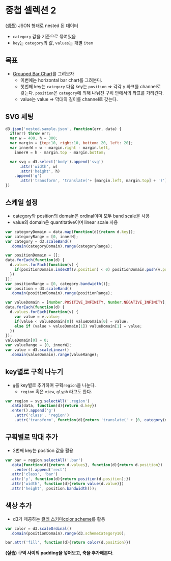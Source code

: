 중첩 셀렉션 2
===

([샘플](https://raw.githubusercontent.com/isc-visualization/isc-visualization-2017/master/07/sample/nested.sample.json)) JSON 형태로 nested 된 데이터
 - `category` 값을 기준으로 묶여있음
 - `key`는 `category`의 값, `values`는 개별 `item`

목표
---
- [Grouped Bar Chart](https://bl.ocks.org/mbostock/3887051)를 그려보자
  - 이번에는 horizontal bar chart를 그려본다.
  - 첫번째 key는 `category` 다음 key는 `position` => 각각 y 좌표를 channel로 갖는다. `position`은 `category`에 의해 나눠진 구획 안에서의 좌표를 가리킨다.
  - value는 value => 막대의 길이를 channel로 갖는다.



SVG 세팅
---

```javascript
d3.json('nested.sample.json', function(err, data) {
  if(err) throw err;
  var w = 400, h = 300;
  var margin = {top:10, right:10, bottom: 20, left: 20};
  var innerW = w - margin.right - margin.left,
    innerH = h - margin.top - margin.bottom;

  var svg = d3.select('body').append('svg')
      .attr('width', w)
      .attr('height', h)
    .append('g')
      .attr('transform', 'translate('+ [margin.left, margin.top] + ')');
})
```

스케일 설정
---

- category와 position의 domain은 ordinal이며 모두 band scale을 사용
- value의 domain은 quantitative이며 linear scale 사용

```javascript
var categoryDomain = data.map(function(d){return d.key});
var categoryRange = [0, innerH];
var category = d3.scaleBand()
  .domain(categoryDomain).range(categoryRange);
```

```javascript
var positionDomain = [];
data.forEach(function(d) {
  d.values.forEach(function(v) {
    if(positionDomain.indexOf(v.position) < 0) positionDomain.push(v.position);
  })
});
var positionRange = [0, category.bandwidth()];
var position = d3.scaleBand()
  .domain(positionDomain).range(positionRange);
```

```javascript
var valueDomain = [Number.POSITIVE_INFINITY, Number.NEGATIVE_INFINITY];
data.forEach(function(d) {
  d.values.forEach(function(v) {
    var value = v.value;
    if(value < valueDomain[0]) valueDomain[0] = value;
    else if (value > valueDomain[1]) valueDomain[1] = value;
  })
});
valueDomain[0] = 0;
var valueRange = [0, innerW];
var value = d3.scaleLinear()
  .domain(valueDomain).range(valueRange);
```

key별로 구획 나누기
----

- `g`를 key별로 추가하여 구획`region`을 나눈다.
  - `region` 혹은 `view`, `glyph` 라고도 한다.

```javascript
var region = svg.selectAll('.region')
  .data(data, function(d){return d.key})
  .enter().append('g')
    .attr('class', 'region')
    .attr('transform', function(d){return 'translate(' + [0, category(d.key)] + ')';})
```


구획별로 막대 추가
---
- 2번째 key는 position 값을 활용

```javascript
var bar = region.selectAll('.bar')
  .data(function(d){return d.values}, function(d){return d.position})
    .enter().append('rect')
  .attr('class', 'bar')
  .attr('y', function(d){return position(d.position);})
  .attr('width', function(d){return value(d.value)})
  .attr('height', position.bandwidth());
```

색상 추가
---
- d3가 제공하는 [컬러 스키마color scheme](http://devdocs.io/d3~4/d3-scale#schemeCategory10)를 활용

```javascript
var color = d3.scaleOrdinal()
  .domain(positionDomain).range(d3.schemeCategory10);

bar.attr('fill', function(d){return color(d.position)})
```

**(실습) 구역 사이의 padding을 넣어보고, 축을 추가해본다.**
